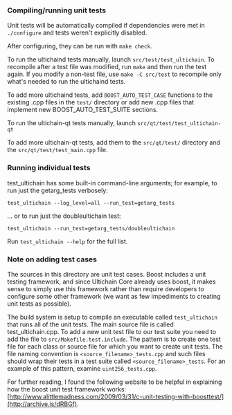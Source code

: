 ### Compiling/running unit tests

Unit tests will be automatically compiled if dependencies were met in `./configure`
and tests weren't explicitly disabled.

After configuring, they can be run with `make check`.

To run the ultichaind tests manually, launch `src/test/test_ultichain`. To recompile
after a test file was modified, run `make` and then run the test again. If you
modify a non-test file, use `make -C src/test` to recompile only what's needed
to run the ultichaind tests.

To add more ultichaind tests, add `BOOST_AUTO_TEST_CASE` functions to the existing
.cpp files in the `test/` directory or add new .cpp files that
implement new BOOST_AUTO_TEST_SUITE sections.

To run the ultichain-qt tests manually, launch `src/qt/test/test_ultichain-qt`

To add more ultichain-qt tests, add them to the `src/qt/test/` directory and
the `src/qt/test/test_main.cpp` file.

### Running individual tests

test_ultichain has some built-in command-line arguments; for
example, to run just the getarg_tests verbosely:

    test_ultichain --log_level=all --run_test=getarg_tests

... or to run just the doubleultichain test:

    test_ultichain --run_test=getarg_tests/doubleultichain

Run `test_ultichain --help` for the full list.

### Note on adding test cases

The sources in this directory are unit test cases.  Boost includes a
unit testing framework, and since Ultichain Core already uses boost, it makes
sense to simply use this framework rather than require developers to
configure some other framework (we want as few impediments to creating
unit tests as possible).

The build system is setup to compile an executable called `test_ultichain`
that runs all of the unit tests.  The main source file is called
test_ultichain.cpp. To add a new unit test file to our test suite you need
to add the file to `src/Makefile.test.include`. The pattern is to create
one test file for each class or source file for which you want to create
unit tests.  The file naming convention is `<source_filename>_tests.cpp`
and such files should wrap their tests in a test suite
called `<source_filename>_tests`. For an example of this pattern,
examine `uint256_tests.cpp`.

For further reading, I found the following website to be helpful in
explaining how the boost unit test framework works:
[http://www.alittlemadness.com/2009/03/31/c-unit-testing-with-boosttest/](http://archive.is/dRBGf).
